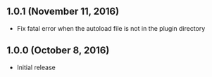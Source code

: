 ## 1.0.1 (November 11, 2016)

* Fix fatal error when the autoload file is not in the plugin directory

## 1.0.0 (October 8, 2016)

* Initial release